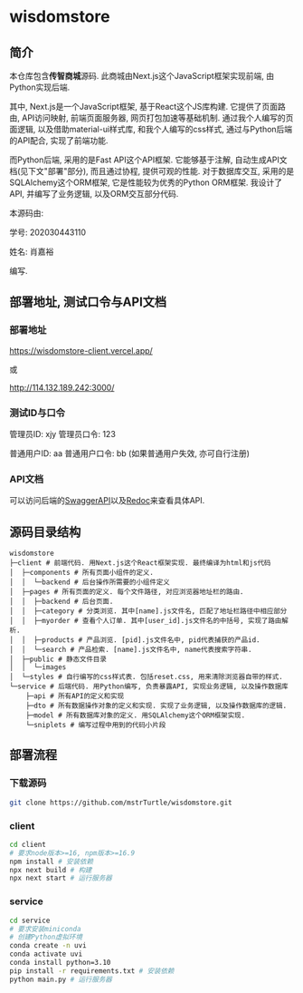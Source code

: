 # wisdomstore

## 简介

本仓库包含**传智商城**源码. 此商城由Next.js这个JavaScript框架实现前端, 由Python实现后端.

其中, Next.js是一个JavaScript框架, 基于React这个JS库构建. 它提供了页面路由, API访问映射, 前端页面服务器, 网页打包加速等基础机制. 
通过我个人编写的页面逻辑, 以及借助material-ui样式库, 和我个人编写的css样式, 通过与Python后端的API配合, 实现了前端功能.

而Python后端, 采用的是Fast API这个API框架. 它能够基于注解, 自动生成API文档(见下文"部署"部分), 而且通过协程, 提供可观的性能.
对于数据库交互, 采用的是SQLAlchemy这个ORM框架, 它是性能较为优秀的Python ORM框架. 我设计了API, 并编写了业务逻辑, 以及ORM交互部分代码.

本源码由:

学号: 202030443110

姓名: 肖嘉裕

编写.

## 部署地址, 测试口令与API文档

### 部署地址

https://wisdomstore-client.vercel.app/

或

http://114.132.189.242:3000/

### 测试ID与口令

管理员ID: xjy
管理员口令: 123

普通用户ID: aa
普通用户口令: bb
(如果普通用户失效, 亦可自行注册)

### API文档

可以访问后端的[SwaggerAPI](http://114.132.189.242:7000/docs)以及[Redoc](http://114.132.189.242:7000/redoc)来查看具体API.

## 源码目录结构

```
wisdomstore
├─client # 前端代码. 用Next.js这个React框架实现. 最终编译为html和js代码
│  ├─components # 所有页面小组件的定义.
│  │  └─backend # 后台操作所需要的小组件定义
│  ├─pages # 所有页面的定义. 每个文件路径, 对应浏览器地址栏的路由.
│  │  ├─backend # 后台页面.
│  │  ├─category # 分类浏览. 其中[name].js文件名, 匹配了地址栏路径中相应部分
│  │  ├─myorder # 查看个人订单. 其中[user_id].js文件名的中括号, 实现了路由解析.
│  │  ├─products # 产品浏览. [pid].js文件名中, pid代表捕获的产品id.
│  │  └─search # 产品检索. [name].js文件名中, name代表搜索字符串.
│  ├─public # 静态文件目录
│  │  └─images
│  └─styles # 自行编写的css样式表. 包括reset.css, 用来清除浏览器自带的样式.
└─service # 后端代码. 用Python编写, 负责暴露API, 实现业务逻辑, 以及操作数据库
    ├─api # 所有API的定义和实现
    ├─dto # 所有数据操作对象的定义和实现. 实现了业务逻辑, 以及操作数据库的逻辑.
    ├─model # 所有数据库对象的定义. 用SQLAlchemy这个ORM框架实现.
    └─sniplets # 编写过程中用到的代码小片段
```

## 部署流程

### 下载源码

```bash
git clone https://github.com/mstrTurtle/wisdomstore.git
```

### client

```bash
cd client
# 要求node版本>=16, npm版本>=16.9
npm install # 安装依赖
npx next build # 构建
npx next start # 运行服务器
```

### service

```bash
cd service
# 要求安装miniconda
# 创建Python虚拟环境
conda create -n uvi
conda activate uvi
conda install python=3.10
pip install -r requirements.txt # 安装依赖
python main.py # 运行服务器
```
